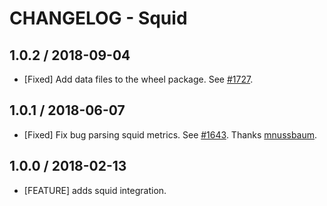 # CHANGELOG - Squid

## 1.0.2 / 2018-09-04

* [Fixed] Add data files to the wheel package. See [#1727](https://github.com/DataDog/integrations-core/pull/1727).

## 1.0.1 / 2018-06-07

* [Fixed] Fix bug parsing squid metrics. See [#1643](https://github.com/DataDog/integrations-core/pull/1643). Thanks [mnussbaum](https://github.com/mnussbaum).

## 1.0.0 / 2018-02-13

* [FEATURE] adds squid integration.
